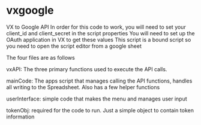 # vxgoogle
VX to Google API
In order for this code to work, you will need to set your client_id and client_secret in the script properties
You will need to set up the OAuth application in VX to get these values
This script is a bound script so you need to open the script editor from a google sheet

The four files are as follows

vxAPI: The three primary functions used to execute the API calls. 

mainCode: The apps script that manages calling the API functions, handles all writing to the Spreadsheet. Also has a few helper functions

userInterface: simple code that makes the menu and manages user input

tokenObj: required for the code to run. Just a simple object to contain token information
